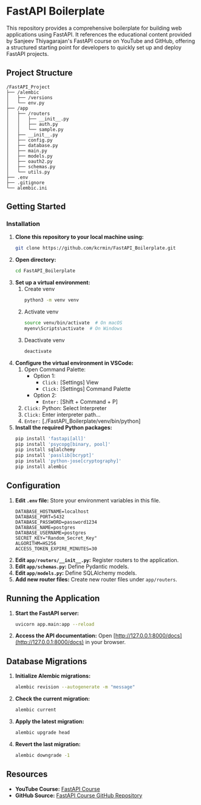 # FastAPI Boilerplate
This repository provides a comprehensive boilerplate for building web applications using FastAPI. It references the educational content provided by Sanjeev Thiyagarajan's FastAPI course on YouTube and GitHub, offering a structured starting point for developers to quickly set up and deploy FastAPI projects.

## Project Structure
```
/FastAPI_Project
├── /alembic
│   ├── /versions
│   └── env.py
├── /app
│   ├── /routers
│   │   ├── __init__.py
│   │   ├── auth.py
│   │   └── sample.py
│   ├── __init__.py
│   ├── config.py
│   ├── database.py
│   ├── main.py
│   ├── models.py
│   ├── oauth2.py
│   ├── schemas.py
│   └── utils.py
├── .env
├── .gitignore
└── alembic.ini
```

## Getting Started
### Installation
1. **Clone this repository to your local machine using:**
    ```bash
    git clone https://github.com/kcrmin/FastAPI_Boilerplate.git
    ```
2. **Open directory:**
    ```bash
    cd FastAPI_Boilerplate
    ```
3. **Set up a virtual environment:**
    1. Create venv
        ``` bash
        python3 -m venv venv
        ```
    2. Activate venv
        ``` bash
        source venv/bin/activate  # On macOS
        myenv\Scripts\activate  # On Windows
        ```
    3. Deactivate venv
        ``` bash
        deactivate
        ```
4. **Configure the virtual environment in VSCode:**
   1. Open Command Palette:
      - Option 1:
        - ```Click:``` [Settings] View
        - ```Click:``` [Settings] Command Palette
      - Option 2:
        - ```Enter:``` [Shift + Command + P]
   2. ```Click:``` Python: Select Interpreter
   3. ```Click:``` Enter interpreter path…
   4. ```Enter:``` [./FastAPI_Boilerplate/venv/bin/python]
5. **Install the required Python packages:**
    ```bash
    pip install 'fastapi[all]'
    pip install 'psycopg[binary, pool]'
    pip install sqlalchemy
    pip install 'passlib[bcrypt]'
    pip install 'python-jose[cryptography]'
    pip install alembic
    ```

## Configuration
1. **Edit `.env` file:** Store your environment variables in this file.
    ```
    DATABASE_HOSTNAME=localhost
    DATABASE_PORT=5432
    DATABASE_PASSWORD=password1234
    DATABASE_NAME=postgres
    DATABASE_USERNAME=postgres
    SECRET_KEY="Random_Secret_Key"
    ALGORITHM=HS256
    ACCESS_TOKEN_EXPIRE_MINUTES=30
    ```
2. **Edit `app/routers/__init__.py`:** Register routers to the application.
3. **Edit `app/schemas.py`:** Define Pydantic models.
4. **Edit `app/models.py`:** Define SQLAlchemy models.
5. **Add new router files:** Create new router files under `app/routers`.

## Running the Application
1. **Start the FastAPI server:**
   ```bash
   uvicorn app.main:app --reload
   ```
2. **Access the API documentation:** Open [http://127.0.0.1:8000/docs](http://127.0.0.1:8000/docs) in your browser.

## Database Migrations
1. **Initialize Alembic migrations:**
   ```bash
   alembic revision --autogenerate -m "message"
   ```
2. **Check the current migration:**
   ```bash
   alembic current
   ```
3. **Apply the latest migration:**
   ```bash
   alembic upgrade head
   ```
4. **Revert the last migration:**
   ```bash
   alembic downgrade -1
   ```

## Resources

- **YouTube Course:** [FastAPI Course](https://www.youtube.com/watch?v=0sOvCWFmrtA)
- **GitHub Source:** [FastAPI Course GitHub Repository](https://github.com/Sanjeev-Thiyagarajan/fastapi-course)

